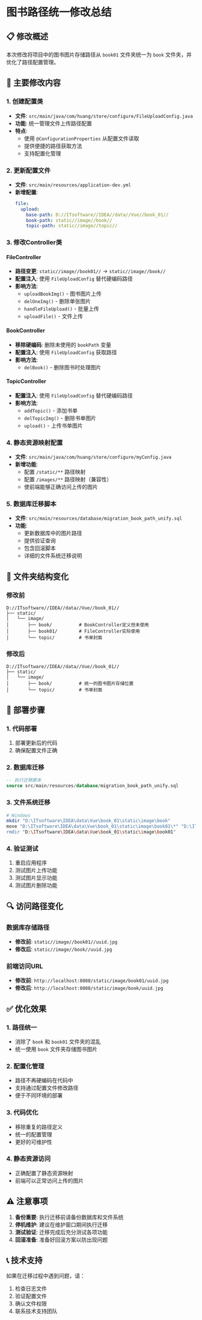 # 图书路径统一修改总结

## 📋 修改概述

本次修改将项目中的图书图片存储路径从 `book01` 文件夹统一为 `book` 文件夹，并优化了路径配置管理。

## 🔧 主要修改内容

### 1. **创建配置类**
- **文件**: `src/main/java/com/huang/store/configure/FileUploadConfig.java`
- **功能**: 统一管理文件上传路径配置
- **特点**: 
  - 使用 `@ConfigurationProperties` 从配置文件读取
  - 提供便捷的路径获取方法
  - 支持配置化管理

### 2. **更新配置文件**
- **文件**: `src/main/resources/application-dev.yml`
- **新增配置**:
  ```yaml
  file:
    upload:
      base-path: D://ITsoftware//IDEA//data//Vue//book_01//
      book-path: static//image//book//
      topic-path: static//image//topic//
  ```

### 3. **修改Controller类**

#### FileController
- **路径变更**: `static//image//book01//` → `static//image//book//`
- **配置注入**: 使用 `FileUploadConfig` 替代硬编码路径
- **影响方法**:
  - `uploadBookImg()` - 图书图片上传
  - `delOneImg()` - 删除单张图片
  - `handleFileUpload()` - 批量上传
  - `uploadFile()` - 文件上传

#### BookController
- **移除硬编码**: 删除未使用的 `bookPath` 变量
- **配置注入**: 使用 `FileUploadConfig` 获取路径
- **影响方法**:
  - `delBook()` - 删除图书时处理图片

#### TopicController
- **配置注入**: 使用 `FileUploadConfig` 替代硬编码路径
- **影响方法**:
  - `addTopic()` - 添加书单
  - `delTopicImg()` - 删除书单图片
  - `upload()` - 上传书单图片

### 4. **静态资源映射配置**
- **文件**: `src/main/java/com/huang/store/configure/myConfig.java`
- **新增功能**: 
  - 配置 `/static/**` 路径映射
  - 配置 `/images/**` 路径映射（兼容性）
  - 使前端能够正确访问上传的图片

### 5. **数据库迁移脚本**
- **文件**: `src/main/resources/database/migration_book_path_unify.sql`
- **功能**: 
  - 更新数据库中的图片路径
  - 提供验证查询
  - 包含回滚脚本
  - 详细的文件系统迁移说明

## 📁 文件夹结构变化

### 修改前
```
D://ITsoftware//IDEA//data//Vue//book_01//
├── static/
│   └── image/
│       ├── book/          # BookController定义但未使用
│       ├── book01/        # FileController实际使用
│       └── topic/         # 书单封面
```

### 修改后
```
D://ITsoftware//IDEA//data//Vue//book_01//
├── static/
│   └── image/
│       ├── book/          # 统一的图书图片存储位置
│       └── topic/         # 书单封面
```

## 🚀 部署步骤

### 1. **代码部署**
1. 部署更新后的代码
2. 确保配置文件正确

### 2. **数据库迁移**
```sql
-- 执行迁移脚本
source src/main/resources/database/migration_book_path_unify.sql
```

### 3. **文件系统迁移**
```bash
# Windows
mkdir "D:\ITsoftware\IDEA\data\Vue\book_01\static\image\book"
move "D:\ITsoftware\IDEA\data\Vue\book_01\static\image\book01\*" "D:\ITsoftware\IDEA\data\Vue\book_01\static\image\book\"
rmdir "D:\ITsoftware\IDEA\data\Vue\book_01\static\image\book01"
```

### 4. **验证测试**
1. 重启应用程序
2. 测试图片上传功能
3. 测试图片显示功能
4. 测试图片删除功能

## 🔍 访问路径变化

### 数据库存储路径
- **修改前**: `static//image//book01//uuid.jpg`
- **修改后**: `static//image//book//uuid.jpg`

### 前端访问URL
- **修改前**: `http://localhost:8080/static/image/book01/uuid.jpg`
- **修改后**: `http://localhost:8080/static/image/book/uuid.jpg`

## ✅ 优化效果

### 1. **路径统一**
- 消除了 `book` 和 `book01` 文件夹的混乱
- 统一使用 `book` 文件夹存储图书图片

### 2. **配置化管理**
- 路径不再硬编码在代码中
- 支持通过配置文件修改路径
- 便于不同环境的部署

### 3. **代码优化**
- 移除重复的路径定义
- 统一的配置管理
- 更好的可维护性

### 4. **静态资源访问**
- 正确配置了静态资源映射
- 前端可以正常访问上传的图片

## ⚠️ 注意事项

1. **备份重要**: 执行迁移前请备份数据库和文件系统
2. **停机维护**: 建议在维护窗口期间执行迁移
3. **测试验证**: 迁移完成后充分测试各项功能
4. **回滚准备**: 准备好回滚方案以防出现问题

## 📞 技术支持

如果在迁移过程中遇到问题，请：
1. 检查日志文件
2. 验证配置文件
3. 确认文件权限
4. 联系技术支持团队
